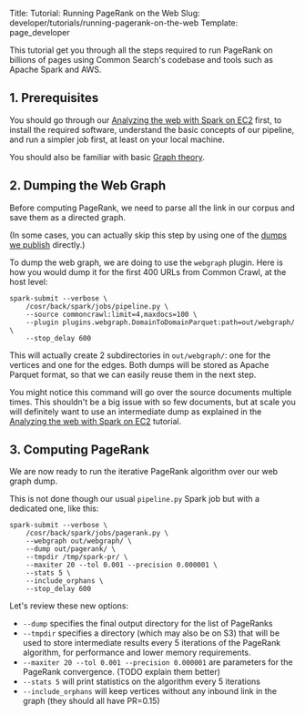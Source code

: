 Title: Tutorial: Running PageRank on the Web
Slug: developer/tutorials/running-pagerank-on-the-web
Template: page_developer

This tutorial get you through all the steps required to run PageRank on billions of pages using Common Search's codebase and tools such as Apache Spark and AWS.



## 1. Prerequisites

You should go through our [Analyzing the web with Spark on EC2](/developer/tutorials/analyzing-the-web-with-spark-on-ec2) first, to install the required software, understand the basic concepts of our pipeline, and run a simpler job first, at least on your local machine.

You should also be familiar with basic [Graph theory](https://en.wikipedia.org/wiki/Graph_theory).



## 2. Dumping the Web Graph

Before computing PageRank, we need to parse all the link in our corpus and save them as a directed graph.

(In some cases, you can actually skip this step by using one of the [dumps we publish](https://about.commonsearch.org/2016/07/our-first-public-datasets-host-level-webgraph-and-pagerank) directly.)

To dump the web graph, we are doing to use the `webgraph` plugin. Here is how you would dump it for the first 400 URLs from Common Crawl, at the host level:

```
spark-submit --verbose \
	/cosr/back/spark/jobs/pipeline.py \
	--source commoncrawl:limit=4,maxdocs=100 \
	--plugin plugins.webgraph.DomainToDomainParquet:path=out/webgraph/ \
	--stop_delay 600
```

This will actually create 2 subdirectories in `out/webgraph/`: one for the vertices and one for the edges. Both dumps will be stored as Apache Parquet format, so that we can easily reuse them in the next step.

You might notice this command will go over the source documents multiple times. This shouldn't be a big issue with so few documents, but at scale you will definitely want to use an intermediate dump as explained in the [Analyzing the web with Spark on EC2](/developer/tutorials/analyzing-the-web-with-spark-on-ec2) tutorial.


## 3. Computing PageRank

We are now ready to run the iterative PageRank algorithm over our web graph dump.

This is not done though our usual `pipeline.py` Spark job but with a dedicated one, like this:

```
spark-submit --verbose \
	/cosr/back/spark/jobs/pagerank.py \
	--webgraph out/webgraph/ \
	--dump out/pagerank/ \
	--tmpdir /tmp/spark-pr/ \
	--maxiter 20 --tol 0.001 --precision 0.000001 \
	--stats 5 \
	--include_orphans \
	--stop_delay 600
```

Let's review these new options:

 - `--dump` specifies the final output directory for the list of PageRanks
 - `--tmpdir` specifies a directory (which may also be on S3) that will be used to store intermediate results every 5 iterations of the PageRank algorithm, for performance and lower memory requirements.
 - `--maxiter 20 --tol 0.001 --precision 0.000001` are parameters for the PageRank convergence. (TODO explain them better)
 - `--stats 5` will print statistics on the algorithm every 5 iterations
 - `--include_orphans` will keep vertices without any inbound link in the graph (they should all have PR=0.15)
